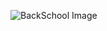 ![BackSchool Image](https://media.discordapp.net/attachments/850645227701403680/1017092107908947998/unknown.png)